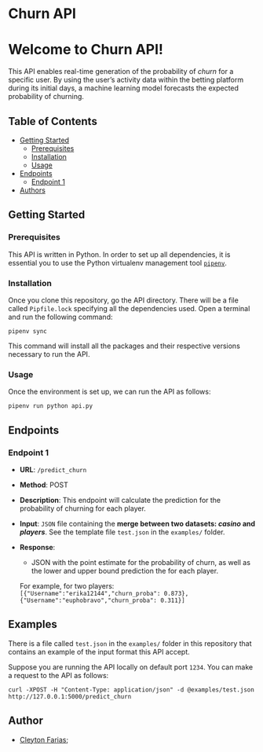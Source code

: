 # Churn API

# Welcome to Churn API!

This API enables real-time generation of the probability of *churn* for
a specific user. By using the user’s activity data within the betting
platform during its initial days, a machine learning model forecasts the
expected probability of churning.

## Table of Contents

- [Getting Started](#getting-started)
  - [Prerequisites](#prerequisites)
  - [Installation](#installation)
  - [Usage](#usage)
- [Endpoints](#endpoints)
  - [Endpoint 1](#endpoint-1)
- [Authors](#authors)

## Getting Started <a name="getting-started"></a>

### Prerequisites <a name="prerequisites"></a>

This API is written in Python. In order to set up all dependencies, it
is essential you to use the Python virtualenv management tool
[`pipenv`](https://pipenv.pypa.io/en/latest/).

### Installation <a name="installation"></a>

Once you clone this repository, go the API directory. There will be a
file called `Pipfile.lock` specifying all the dependencies used. Open a
terminal and run the following command:

    pipenv sync

This command will install all the packages and their respective versions
necessary to run the API.

### Usage <a name="usage"></a>

Once the environment is set up, we can run the API as follows:

    pipenv run python api.py

## Endpoints <a name="endpoints"></a>

### Endpoint 1 <a name="endpoint-1"></a>

- **URL**: `/predict_churn`

- **Method**: POST

- **Description**: This endpoint will calculate the prediction for the
  probability of churning for each player.

- **Input**: `JSON` file containing the **merge between two datasets:
  *casino* and *players***. See the template file `test.json` in the
  `examples/` folder.

- **Response**:

  - JSON with the point estimate for the probability of churn, as well
    as the lower and upper bound prediction the for each player.

  For example, for two players:
  `[{"Username":"erika12144","churn_proba": 0.873},{"Username":"euphobravo","churn_proba": 0.311}]`

## Examples <a name="examples"></a>

There is a file called `test.json` in the `examples/` folder in this
repository that contains an example of the input format this API accept.

Suppose you are running the API locally on default port `1234`. You can
make a request to the API as follows:

    curl -XPOST -H "Content-Type: application/json" -d @examples/test.json http://127.0.0.1:5000/predict_churn

## Author <a name="authors"></a>

- [Cleyton Farias](mailto:cleytonfarias@outlook.com "e-mail");
